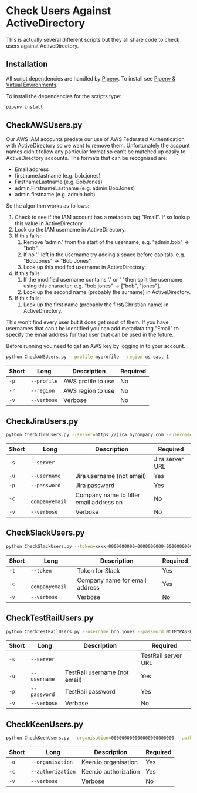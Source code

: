 # Check Users Against ActiveDirectory

This is actually several different scripts but they all share code to check users against ActiveDirectory.

## Installation

All script dependencies are handled by [Pipenv](https://docs.pipenv.org). To install see [Pipenv & Virtual Environments](https://docs.pipenv.org/en/latest/install/).

To install the dependencies for the scripts type:

```bash
pipenv install
```

## CheckAWSUsers.py

Our AWS IAM accounts predate our use of AWS Federated Authentication with ActiveDirectory so we want to remove them. Unfortunately the account names didn't follow any particular format so can't be matched up easily to ActiveDirectory accounts. The formats that can be recognised are:

- Email address
- firstname.lastname (e.g. bob.jones)
- FirstnameLastname (e.g. BobJones)
- admin.FirstnameLastname (e.g. admin.BobJones)
- admin.firstname (e.g. admin.bob)

So the algorithm works as follows:

1. Check to see if the IAM account has a metadata tag "Email". If so lookup this value in ActiveDirectory.
2. Look up the IAM username in ActiveDirectory.
3. If this fails:
    1. Remove 'admin.' from the start of the username, e.g. "admin.bob" -> "bob".
    2. If no '.' left in the username try adding a space before capitals, e.g. "BobJones" -> "Bob Jones".
    3. Look up this modifed username in ActiveDirectory.
4. If this fails:
    1. If the modified username contains '.' or ' ' then split the username using this character, e.g. "bob.jones" -> ["bob", "jones"].
    2. Look up the second name (probably the surname) in ActiveDirectory.
5. If this fails:
    1. Look up the first name (probably the first/Christian name) in ActiveDirectory.

This won't find every user but it does get most of them. If you have usernames that can't be identified you can add metadata tag "Email" to specify the email address for that user that can be used in the future.

Before running you need to get an AWS key by logging in to your account.

```bash
python CheckAWSUsers.py --profile myprofile --region us-east-1
```

| Short | Long | Description | Required |
| ----- | ---- | ----------- | -------- |
| `-p` | `--profile` | AWS profile to use | No |
| `-r` | `--region` | AWS region to use | No |
| `-v` | `--verbose` | Verbose | No |

## CheckJiraUsers.py

```bash
python CheckJiraUsers.py --server=https://jira.mycompany.com --username bob.jones --password NOTMYPASSWORD --company=@mycompany.com
```

| Short | Long | Description | Required |
| ----- | ---- | ----------- | -------- |
| `-s` | `--server` | | Jira server URL | Yes |
| `-u` | `--username` | Jira username (not email) | Yes |
| `-p` | `--password` | Jira password | Yes |
| `-c` | `--companyemail` | Company name to filter email address on | No |
| `-v` | `--verbose`  | Verbose | No |

## CheckSlackUsers.py

```bash
python CheckSlackUsers.py --token=xxxx-0000000000-0000000000-000000000000-xxxxxxxxxxxxxxxxxxxxxxxxxxxxxxxx --companyemail=@mycompany.com
```

| Short | Long | Description | Required |
| ----- | ---- | ----------- | -------- |
| `-t` | `--token` | Token for Slack | Yes |
| `-c` | `--companyemail` | Company name for email address | Yes |
| `-v` | `--verbose`  | Verbose | No |

## CheckTestRailUsers.py

```bash
python CheckTestRailUsers.py --username bob.jones --password NOTMYPASSWORD
```

| Short | Long | Description | Required |
| ----- | ---- | ----------- | -------- |
| `-s` | `--server` | | TestRail server URL | Yes |
| `-u` | `--username` | TestRail username (not email) | Yes |
| `-p` | `--password` | TestRail password | Yes |
| `-v` | `--verbose`  | Verbose | No |

## CheckKeenUsers.py

```bash
python CheckKeenUsers.py --organisation=000000000000000000000000 --authorization=0000000000000000000000000000000000000000000000000000000000000000
```

| Short | Long | Description | Required |
| ----- | ---- | ----------- | -------- |
| `-o` | `--organisation` | Keen.io organisation | Yes |
| `-c` | `--authorization` | Keen.io authorization | Yes |
| `-v` | `--verbose`  | Verbose | No |
